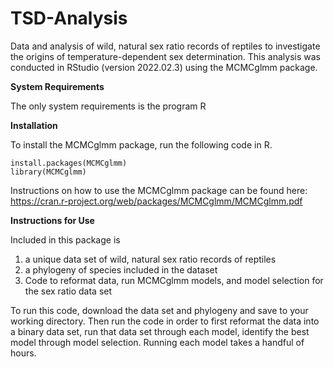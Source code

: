 # TSD-Analysis
Data and analysis of wild, natural sex ratio records of reptiles to investigate the origins of temperature-dependent sex determination. This analysis was conducted in RStudio (version 2022.02.3) using the MCMCglmm package. 


**System Requirements** 

The only system requirements is the program R

**Installation**

To install the MCMCglmm package, run the following code in R. 
```
install.packages(MCMCglmm)
library(MCMCglmm)
```
Instructions on how to use the MCMCglmm package can be found here: https://cran.r-project.org/web/packages/MCMCglmm/MCMCglmm.pdf

**Instructions for Use** 

Included in this package is 
1) a unique data set of wild, natural sex ratio records of reptiles
2) a phylogeny of species included in the dataset
3) Code to reformat data, run MCMCglmm models, and model selection for the sex ratio data set

To  run this code, download the data set and phylogeny and save to your working directory. Then run the code in order to first reformat the data into a binary data set, run that data set through each model, identify the best model through model selection. Running each model takes a handful of hours.
